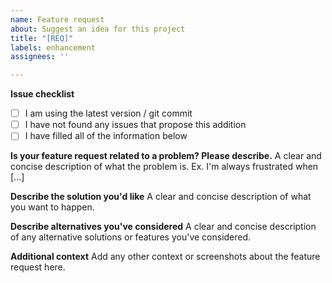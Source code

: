```yaml
---
name: Feature request
about: Suggest an idea for this project
title: "[REQ]"
labels: enhancement
assignees: ''

---
```


**Issue checklist**
- [ ] I am using the latest version / git commit
- [ ] I have not found any issues that propose this addition
- [ ] I have filled all of the information below

**Is your feature request related to a problem? Please describe.**
A clear and concise description of what the problem is. Ex. I'm always frustrated when [...]

**Describe the solution you'd like**
A clear and concise description of what you want to happen.

**Describe alternatives you've considered**
A clear and concise description of any alternative solutions or features you've considered.

**Additional context**
Add any other context or screenshots about the feature request here.
